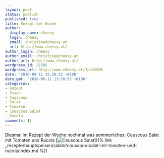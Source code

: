 ```yaml
---
layout: post
status: publish
published: true
title: Rezept der Woche
author:
  display_name: cheesy
  login: cheesy
  email: christine@cheesy.at
  url: http://www.cheesy.at/
author_login: cheesy
author_email: christine@cheesy.at
author_url: http://www.cheesy.at/
wordpress_id: 31506
wordpress_url: http://www.cheesy.at/?p=31506
date: '2016-09-11 15:58:52 +0100'
date_gmt: '2016-09-11 13:58:52 +0100'
categories:
- Rezept
- Essen
- Couscous
- Salat
- Tomaten
- Couscous Salat
- Rucola
comments: []
---
```

Diesmal im Rezept der Woche nochmal was sommerliches: Couscous Salat mit Tomaten und Rucola
[![Couscous Salat](http://www.cheesy.at/wp-content/uploads/Couscous-Salat.jpg)]({% link _rezepte/hauptspeisen/salate/couscous-salat-mit-tomaten-und-rucola/index.md %})
